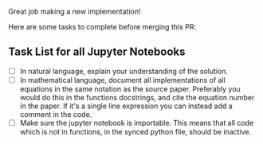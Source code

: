 Great job making a new implementation!

Here are some tasks to complete before merging this PR:

## Task List for all Jupyter Notebooks
- [ ] In natural language, explain your understanding of the solution.
- [ ] In mathematical language, document all implementations of all equations in the same notation as the source paper. Preferably you would do this in the functions docstrings, and cite the equation number in the paper. If it's a single line expression you can instead add a comment in the code.
- [ ] Make sure the jupyter notebook is importable. This means that all code which is not in functions, in the synced python file, should be inactive.